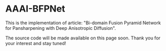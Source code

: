 # AAAI-BFPNet

This is the implementation of article: "Bi-domain Fusion Pyramid Network for Pansharpening with Deep Anisotropic Diffusion".

The source code will be made available on this page soon. Thank you for your interest and stay tuned!

